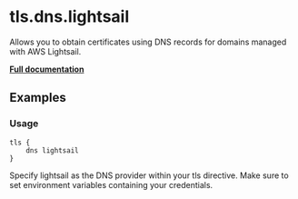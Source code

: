# tls.dns.lightsail

Allows you to obtain certificates using DNS records for domains managed with AWS Lightsail.

**[Full documentation](https://github.com/caddyserver/dnsproviders/blob/master/README.md)**

## Examples

### Usage

``` caddyfile
tls {
    dns lightsail
}
```

Specify lightsail as the DNS provider within your tls directive. Make sure to set environment variables containing your
credentials.
